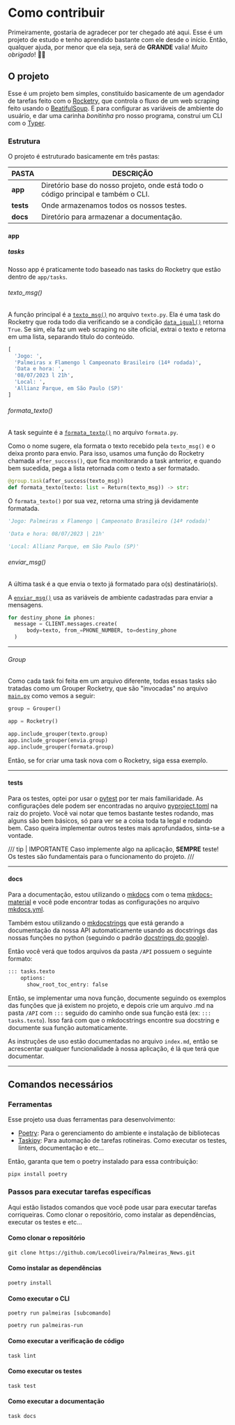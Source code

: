 # Como contribuir

Primeiramente, gostaria de agradecer por ter chegado até aqui. Esse é um projeto de estudo e tenho aprendido bastante com ele desde o início. 
Então, qualquer ajuda, por menor que ela seja, será de **GRANDE** valia! *Muito obrigado*! :star2::muscle:

## O projeto

Esse é um projeto bem simples, constituído basicamente de um agendador de tarefas feito com o <a href="https://rocketry.readthedocs.io/en/stable/" target="_blank">Rocketry</a>, que controla o fluxo de um web scraping feito usando o <a href="https://beautiful-soup-4.readthedocs.io/en/latest/" target="_blank">BeatifulSoup</a>. E para configurar as variáveis de ambiente do usuário, e dar uma carinha *bonitinha* pro nosso programa, construí um CLI com o <a href="https://typer.tiangolo.com/" target="_blank">Typer</a>.

### Estrutura

O projeto é estruturado basicamente em três pastas:

|   PASTA   |                       DESCRIÇÃO                                                    |
|-----------|------------------------------------------------------------------------------------|
| **app**   | Diretório base do nosso projeto, onde está todo o código principal e também o CLI. |
| **tests** | Onde armazenamos todos os nossos testes.                                           |
| **docs**  | Diretório para armazenar a documentação.                                           |

#### app
##### tasks
Nosso app é praticamente todo baseado nas tasks do Rocketry que estão dentro de `app/tasks`.

###### texto_msg()

A função principal é a <a href="/API/tasks/#tasks.texto.texto_msg" target="_blank">`texto_msg()`</a> no arquivo `texto.py`. Ela é uma task do Rocketry que roda todo dia verificando se a condição <a href="/API/conditions/#conditions.data_igual" target="_blank">`data_igual()`</a> retorna `True`. Se sim, ela faz um web scraping no site oficial, extrai o texto e retorna em uma lista, separando titulo do conteúdo.

```py title="texto_msg()"
[
  'Jogo: ',
  'Palmeiras x Flamengo l Campeonato Brasileiro (14ª rodada)',
  'Data e hora: ',
  '08/07/2023 l 21h',
  'Local: ',
  'Allianz Parque, em São Paulo (SP)'
]
```

###### formata_texto()

A task seguinte é a <a href="/API/tasks/#tasks.formata.formata_texto" target="_blank">`formata_texto()`</a> no arquivo `formata.py`.

Como o nome sugere, ela formata o texto recebido pela `texto_msg()` e o deixa pronto para envio. Para isso, usamos uma função do Rocketry chamada `after_success()`, que fica monitorando a task anterior, e quando bem sucedida, pega a lista retornada com o texto a ser formatado.

```py
@group.task(after_success(texto_msg))
def formata_texto(texto: list = Return(texto_msg)) -> str:

```
O `formata_texto()` por sua vez, retorna uma string já devidamente formatada.

```py title="formata_texto()"
'Jogo: Palmeiras x Flamengo | Campeonato Brasileiro (14ª rodada)'

'Data e hora: 08/07/2023 | 21h'

'Local: Allianz Parque, em São Paulo (SP)'

```
###### enviar_msg()

A última task é a que envia o texto já formatado para o(s) destinatário(s).

A <a href="/API/tasks/#tasks.envia.enviar_msg" target="_blank">`enviar_msg()`</a> usa as variáveis de ambiente cadastradas para enviar a mensagens.

```python
for destiny_phone in phones:
  message = CLIENT.messages.create(
      body=texto, from_=PHONE_NUMBER, to=destiny_phone
  )
```

---
###### Group

Como cada task foi feita em um arquivo diferente, todas essas tasks são tratadas como um Grouper Rocketry, que são "invocadas" no arquivo <a href="https://github.com/LecoOliveira/Palmeiras_News/blob/main/app/main.py" target="_blank">`main.py`</a> como vemos a seguir:

```python title="No arquivo da task"
group = Grouper()
```

```python title="No arquivo main"
app = Rocketry()

app.include_grouper(texto.group)
app.include_grouper(envia.group)
app.include_grouper(formata.group)
```

Então, se for criar uma task nova com o Rocketry, siga essa exemplo.

---
#### tests

Para os testes, optei por usar o <a href="https://docs.pytest.org/en/7.3.x/" target="_blank">pytest</a> por ter mais familiaridade. As configurações dele podem ser encontradas no arquivo <a href="https://github.com/LecoOliveira/Palmeiras_News/blob/main/pyproject.toml" target="_blank">pyproject.toml</a> na raiz do projeto. Você vai notar que temos bastante testes rodando, mas alguns são bem básicos, só para ver se a coisa toda ta legal e rodando bem. Caso queira implementar outros testes mais aprofundados, sinta-se a vontade.

/// tip | IMPORTANTE
Caso implemente algo na aplicação, **SEMPRE** teste! Os testes são fundamentais para o funcionamento do projeto.
///

---
#### docs

Para a documentação, estou utilizando o <a href="https://www.mkdocs.org/" target="_blank">mkdocs</a> com o tema <a href="https://squidfunk.github.io/mkdocs-material/" target="_blank">mkdocs-material</a> e você pode encontrar todas as configurações no arquivo <a href="https://github.com/LecoOliveira/Palmeiras_News/blob/main/mkdocs.yml" target="_blank">mkdocs.yml</a>. 

Também estou utilizando o <a href="https://mkdocstrings.github.io/" target="_blank">mkdocstrings</a> que está gerando a documentação da nossa API automaticamente usando as docstrings das nossas funções no python (seguindo o padrão <a href="https://sphinxcontrib-napoleon.readthedocs.io/en/latest/example_google.html">docstrings do google</a>).

Então você verá que todos arquivos da pasta `/API` possuem o seguinte formato:

```md
::: tasks.texto
    options:
      show_root_toc_entry: false 
```

Então, se implementar uma nova função, documente seguindo os exemplos das funções que já existem no projeto, e depois crie um arquivo .md na pasta `/API` com `:::` seguido do caminho onde sua função está (ex: `::: tasks.texto`). Isso fará com que o mkdocstrings encontre sua docstring e documente sua função automaticamente.

As instruções de uso estão documentadas no arquivo `index.md`, então se acrescentar qualquer funcionalidade à nossa aplicação, é lá que terá que documentar.

---

## Comandos necessários

### Ferramentas

Esse projeto usa duas ferramentas para desenvolvimento:

- <a href="https://python-poetry.org/" target="_blank">Poetry</a>: Para o gerenciamento do ambiente e instalação de bibliotecas
- <a href="https://github.com/illBeRoy/taskipy" target="_blank">Taskipy</a>: Para automação de tarefas rotineiras. Como executar os testes, linters, documentação e etc...

Então, garanta que tem o poetry instalado para essa contribuição:

```{ .bash .copy }
pipx install poetry
```

### Passos para executar tarefas específicas

Aqui estão listados comandos que você pode usar para executar tarefas corriqueiras. Como clonar o repositório, como instalar as dependências, executar os testes e etc...

#### Como clonar o repositório

```{ .bash .copy }
git clone https://github.com/LecoOliveira/Palmeiras_News.git
```

#### Como instalar as dependências

```{ .bash .copy }
poetry install
```

#### Como executar o CLI

```{ .bash .copy title="Para comandos do CLI" }
poetry run palmeiras [subcomando]
```
```{ .bash .copy title="Para rodar o programa" }
poetry run palmeiras-run
```

#### Como executar a verificação de código

```{ .bash .copy }
task lint
```

#### Como executar os testes

```{ .bash .copy }
task test
```

#### Como executar a documentação

```{ .bash .copy }
task docs
```